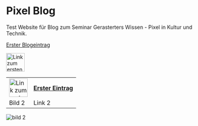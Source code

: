 # Pixel Blog

Test Website für Blog zum Seminar Gerasterters Wissen - Pixel in Kultur und Technik.

[Erster Blogeintrag](https://tim-p95.github.io/pixel_blog/blog_eintrag1.html)

<!---
[![bild 1](http://www.gesamtschule-hambergen.de/wp-content/uploads/2018/06/pixil-frame-0.png)](https://tim-p95.github.io/pixel_blog/blog_eintrag1.html)
-->

<a href="https://tim-p95.github.io/pixel_blog/blog_eintrag1.html">
  <img src="http://www.gesamtschule-hambergen.de/wp-content/uploads/2018/06/pixil-frame-0.png" alt="Link zum ersten Blogeintrag" style="width:50px;height:50px;">
</a>

<table style="width:100%">
  <tr style="width:50%">
    <td><a href="https://tim-p95.github.io/pixel_blog/blog_eintrag1.html">
          <img src="http://www.gesamtschule-hambergen.de/wp-content/uploads/2018/06/pixil-frame-0.png" alt="Link zum ersten Blogeintrag"            style="width:50px;height:50px;">
        </a>
    </td>
    <th><a href="https://tim-p95.github.io/pixel_blog/blog_eintrag1.html">Erster Eintrag</a></th>
  </tr>
  <tr style="width:50%">
    <td>Bild 2</td>
    <td>Link 2</td>
  </tr>
</table>

![bild 2](https://i.pinimg.com/236x/97/50/7c/97507cb58048040661fe36fea9f07c4c--minecraft-pixelart-minecraft-art.jpg)

